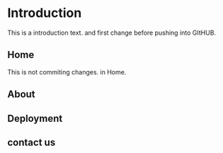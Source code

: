 # Introduction

This is a introduction text. and first change before pushing into GItHUB.

## Home

This is not commiting changes. in Home.

## About

## Deployment

## contact us